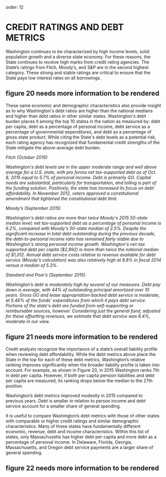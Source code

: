 order: 12

# CREDIT RATINGS AND DEBT METRICS

Washington continues to be characterized by high income levels, solid population growth and a diverse state economy. For these reasons, the State continues to receive high marks from credit rating agencies. The State’s ratings from Fitch, Moody’s, and S&P are in the second highest category. These strong and stable ratings are critical to ensure that the State pays low interest rates on all borrowings.

## figure 20 needs more information to be rendered

These same economic and demographic characteristics also provide insight as to why Washington's debt ratios are higher than the national medians and higher than debt ratios in other similar states.  Washington's debt burden places it among the top 10 states in the nation as measured by: debt per capita, debt as a percentage of personal income, debt service as a percentage of governmental expenditures, and debt as a percentage of gross state product. While citing the State's debt levels as a potential risk, each rating agency has recognized that fundamental credit strengths of the State mitigate the above-average debt burden.

*Fitch (October 2015)*

*Washington's debt levels are in the upper moderate range and well above average for a U.S. state, with pro forma net tax-supported debt as of Oct. 8, 2015 equal to 5.7% of personal income. Debt is primarily GO. Capital needs are substantial, particularly for transportation, and tolling is part of the funding solution. Positively, the state has increased its focus on debt affordability. In November 2012, voters approved a constitutional amendment that tightened the constitutional debt limit.*

*Moody’s (September 2015)*

*Washington's debt ratios are more than twice Moody's 2015 50-state median level; net tax-supported debt as a percentage of personal income is 6.2%, compared with Moody's 50-state median of 2.5%. Despite the significant increase in total debt outstanding during the previous decade, the debt-to-personal income ratio has remained fairly stable due to Washington's strong personal income growth. Washington's net-tax supported debt per capita ($2,892) is more than twice the national median of $1,012. Annual debt service costs relative to revenue available for debt service (Moody's calculation) was also relatively high at 9.8% in fiscal 2014 versus a median of 5.3%.*

*Standard and Poor’s (September 2015)*

*Washington’s debt is moderately high by several of our measures. Debt pay down is average, with 44% of outstanding principal amortized over 10 years. Gross GO and lease appropriation-backed debt service is moderate, at 5.46% of the funds’ expenditures from which it pays debt service. Portions of the state's debt are funded from self-supporting or reimbursable sources, however.  Considering just the general fund, adjusted for these offsetting revenues, we estimate that debt service was 6.4%, moderate in our view.*

## figure 21 needs more information to be rendered

Credit analysts recognize the importance of a state’s overall liability profile when reviewing debt affordability. While the debt metrics above place the State in the top for each of these debt metrics, Washington’s relative ranking improves significantly when the broader liability profile is taken into account. For example, as shown in Figure 20, in 2015 Washington ranks 7th in debt per capita. However, if both per capita pension liabilities and debt per capita are measured, its ranking drops below the median to the 27th position.

Washington’s debt metrics improved modestly in 2015 compared to previous years. Debt is smaller in relation to person income and debt service account for a smaller share of general spending.

It is useful to compare Washington’s debt metrics with those of other states with comparable or higher credit ratings and similar demographic characteristics. Many of these states have fundamentally different economic, revenue, debt and income characteristics. Within this list of states, only Massachusetts has higher debt per capita and more debt as a percentage of personal income. In Delaware, Florida, Georgia, Massachusetts, and Oregon debt service payments are a larger share of general spending.

## figure 22 needs more information to be rendered